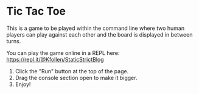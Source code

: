 # Tic Tac Toe

This is a game to be played within the command line where two human players can play against each other and the board is displayed in between turns.

You can play the game online in a REPL here: https://repl.it/@Kfollen/StaticStrictBlog

1. Click the "Run" button at the top of the page.
2. Drag the console section open to make it bigger.
3. Enjoy! 